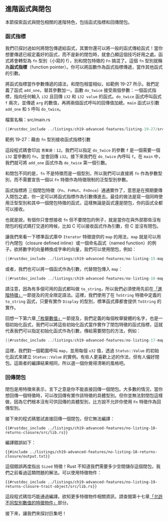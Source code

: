 ## 進階函式與閉包

本節探索函式與閉包相關的進階特色，包括函式指標和回傳閉包。

### 函式指標

我們已探討過如何將閉包傳遞給函式，其實你還可以將一般的函式傳給函式！當你想要傳遞已經定義好的函式，而不是新的閉包時，就會凸顯這個技巧好用之處。函式將會轉型為 `fn` 型別（小寫的 f），別和閉包特徵的 `Fn` 搞混了。這個 `fn` 型別就稱為**函式指標**（function pointer）。你可以將函數作為函式指標傳遞，當作其他函式的引數。

將函式指標當作參數傳遞的語法，和閉包相當相似，如範例 19-27 所示。我們定義了函式 `add_one`，替其參數加一。函數 `do_twice` 接受兩個參數：一個函式指標，指向任何輸入 `i32` 且回傳 `i32` 和 `i32 value` 的函式。`do_twice` 函式呼叫函式 `f` 兩次，並傳遞 `arg` 的數值，再將兩個函式呼叫的回傳值加總。`main` 函式以引數 `add_one` 和 `5` 呼叫 `do_twice`。

<span class="filename">檔案名稱：src/main.rs</span>

```rust
{{#rustdoc_include ../listings/ch19-advanced-features/listing-19-27/src/main.rs}}
```

<span class="caption">範例 19-27：藉由 `fn` 型別接收函式指標引數</span>

這段程式碼會印出 `答案是：12`。我們可以指定 `do_twice` 的參數 `f` 是一個需要一個 `i32` 當參數的 `fn`，並會回傳 `i32`。接下來我們在 `do_twice` 內呼叫 `f`。在 `main` 中，我們就可將 `add_one` 函式作為 `do_twice` 第一個引數。

和閉包不同的是，`fn` 不是特徵而是一個型別，所以我們可以直接將 `fn` 作為參數型別，而不需要宣告一個以 `Fn` 特徵作為特徵限制的泛型型別參數。


函式指標將 三個閉包特徵（`Fn`、`FnMut`、`FnOnce`）通通實作了，意思是在預期要傳入閉包之處，你一定可以將函式指標作為引數傳進去。最佳的做法是寫一個同時使用泛型型別和其中一個閉包特徵的函式，這樣無論是函式還是閉包，你的函式全都可以接收。

也就是說，有個你只會想接收 `fn` 但不要閉包的例子，就是當你在與外部那些沒有閉包的程式碼打交道的時候，比如 C 可以接收函式作為引數，但 C 並沒有閉包。

讓我們來看一下標準函式庫中 `Iterator` 特徵提供的 `map` 的用法，`map` 就是可以用行內閉包（closure defined inline）或一個命名函式（named function）的例子。欲將數字的向量轉換成字串的向量，我們可以使用閉包，例如：

```rust
{{#rustdoc_include ../listings/ch19-advanced-features/no-listing-15-map-closure/src/main.rs:here}}
```

或者，我們也可以將一個函式作為引數，代替閉包傳入 `map`：

```rust
{{#rustdoc_include ../listings/ch19-advanced-features/no-listing-16-map-function/src/main.rs:here}}
```

請注意，因為有多個可用的函式都叫做 `to_string`，所以我們必須使用先前在[「進階特徵」][進階特徵]一節提及的完全限定語法。這裡，我們使用了在 `ToString` 特徵中定義的 `to_string` 函式，只要有實作 `Display` 的型別，標準函式庫都會提供 `ToString` 的實作。

回想一下第六章[「枚舉數值」][枚舉數值]<!-- ignore -->一節提及，我們定義的每個枚舉變體的名字，也是一個初始化函式，我們可以將這些初始化函式當作實作了閉包特徵的函式指標，這就代表我們可以指定初始化函式作為引數，傳給需要閉包的方法，例如：

```rust
{{#rustdoc_include ../listings/ch19-advanced-features/no-listing-17-map-initializer/src/main.rs:here}}
```
這裡，我們對一個範圍呼叫 `map`，並用每個 `u32` 值，透過 `Status::Value` 的初始化函式來建立 `Status::Value` 的實例。有些人更喜歡上述的作法，但有人偏好閉包。這兩者的編譯結果相同，所以選一個你覺得清晰的風格吧。

### 回傳閉包

閉包是用特徵來表示，言下之意是你不能直接回傳一個閉包。大多數的情況，當你想回傳一個特徵時，可以改回傳有實作該特徵的具體型別。但你並無法對閉包這樣做，因為它們根本沒有可供回傳的具體型別，比方說不允許你使用 `Fn` 特徵作為回傳型別。

接下來的程式碼嘗試直接回傳一個閉包，但它無法編譯：

```rust,ignore,does_not_compile
{{#rustdoc_include ../listings/ch19-advanced-features/no-listing-18-returns-closure/src/lib.rs}}
```

編譯錯誤如下：

```console
{{#include ../listings/ch19-advanced-features/no-listing-18-returns-closure/output.txt}}
```

這個錯誤再度指出 `Sized` 特徵！Rust 不知道我們需要多少空間儲存這個閉包，我們之前看過這類問題的解法。可以使用特徵物件：

```rust,noplayground
{{#rustdoc_include ../listings/ch19-advanced-features/no-listing-19-returns-closure-trait-object/src/lib.rs}}
```

這段程式碼恰巧能通過編譯。欲知更多特徵物件相關資訊，請查閱第十七章[「允許不同型別數值的特徵物件」][允許不同型別數值的特徵物件]部分。

接下來，讓我們來探討巨集吧！

[進階特徵]: ch19-03-advanced-traits.html#進階特徵
[枚舉數值]: ch06-01-defining-an-enum.html#枚舉數值
[允許不同型別數值的特徵物件]: ch17-02-trait-objects.html#允許不同型別數值的特徵物件
